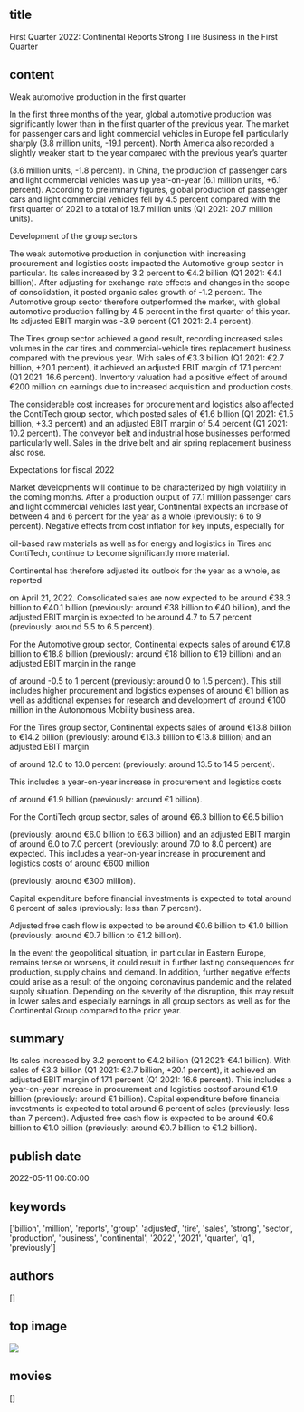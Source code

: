 ## title
First Quarter 2022: Continental Reports Strong Tire Business in the First Quarter
## content
Weak automotive production in the first quarter

In the first three months of the year, global automotive production was significantly lower than in the first quarter of the previous year. The market for passenger cars and light commercial vehicles in Europe fell particularly sharply (3.8 million units, -19.1 percent). North America also recorded a slightly weaker start to the year compared with the previous year’s quarter

(3.6 million units, -1.8 percent). In China, the production of passenger cars and light commercial vehicles was up year-on-year (6.1 million units, +6.1 percent). According to preliminary figures, global production of passenger cars and light commercial vehicles fell by 4.5 percent compared with the first quarter of 2021 to a total of 19.7 million units (Q1 2021: 20.7 million units).

Development of the group sectors

The weak automotive production in conjunction with increasing procurement and logistics costs impacted the Automotive group sector in particular. Its sales increased by 3.2 percent to €4.2 billion (Q1 2021: €4.1 billion). After adjusting for exchange-rate effects and changes in the scope of consolidation, it posted organic sales growth of -1.2 percent. The Automotive group sector therefore outperformed the market, with global automotive production falling by 4.5 percent in the first quarter of this year. Its adjusted EBIT margin was -3.9 percent (Q1 2021: 2.4 percent).

The Tires group sector achieved a good result, recording increased sales volumes in the car tires and commercial-vehicle tires replacement business compared with the previous year. With sales of €3.3 billion (Q1 2021: €2.7 billion, +20.1 percent), it achieved an adjusted EBIT margin of 17.1 percent (Q1 2021: 16.6 percent). Inventory valuation had a positive effect of around €200 million on earnings due to increased acquisition and production costs.

The considerable cost increases for procurement and logistics also affected the ContiTech group sector, which posted sales of €1.6 billion (Q1 2021: €1.5 billion, +3.3 percent) and an adjusted EBIT margin of 5.4 percent (Q1 2021: 10.2 percent). The conveyor belt and industrial hose businesses performed particularly well. Sales in the drive belt and air spring replacement business also rose.

Expectations for fiscal 2022

Market developments will continue to be characterized by high volatility in the coming months. After a production output of 77.1 million passenger cars and light commercial vehicles last year, Continental expects an increase of between 4 and 6 percent for the year as a whole (previously: 6 to 9 percent). Negative effects from cost inflation for key inputs, especially for

oil-based raw materials as well as for energy and logistics in Tires and ContiTech, continue to become significantly more material.

Continental has therefore adjusted its outlook for the year as a whole, as reported

on April 21, 2022. Consolidated sales are now expected to be around €38.3 billion to €40.1 billion (previously: around €38 billion to €40 billion), and the adjusted EBIT margin is expected to be around 4.7 to 5.7 percent (previously: around 5.5 to 6.5 percent).

For the Automotive group sector, Continental expects sales of around €17.8 billion to €18.8 billion (previously: around €18 billion to €19 billion) and an adjusted EBIT margin in the range

of around -0.5 to 1 percent (previously: around 0 to 1.5 percent). This still includes higher procurement and logistics expenses of around €1 billion as well as additional expenses for research and development of around €100 million in the Autonomous Mobility business area.

For the Tires group sector, Continental expects sales of around €13.8 billion to €14.2 billion (previously: around €13.3 billion to €13.8 billion) and an adjusted EBIT margin

of around 12.0 to 13.0 percent (previously: around 13.5 to 14.5 percent).

This includes a year-on-year increase in procurement and logistics costs

of around €1.9 billion (previously: around €1 billion).

For the ContiTech group sector, sales of around €6.3 billion to €6.5 billion

(previously: around €6.0 billion to €6.3 billion) and an adjusted EBIT margin of around 6.0 to 7.0 percent (previously: around 7.0 to 8.0 percent) are expected. This includes a year-on-year increase in procurement and logistics costs of around €600 million

(previously: around €300 million).

Capital expenditure before financial investments is expected to total around 6 percent of sales (previously: less than 7 percent).

Adjusted free cash flow is expected to be around €0.6 billion to €1.0 billion (previously: around €0.7 billion to €1.2 billion).

In the event the geopolitical situation, in particular in Eastern Europe, remains tense or worsens, it could result in further lasting consequences for production, supply chains and demand. In addition, further negative effects could arise as a result of the ongoing coronavirus pandemic and the related supply situation. Depending on the severity of the disruption, this may result in lower sales and especially earnings in all group sectors as well as for the Continental Group compared to the prior year.
## summary
Its sales increased by 3.2 percent to €4.2 billion (Q1 2021: €4.1 billion).
With sales of €3.3 billion (Q1 2021: €2.7 billion, +20.1 percent), it achieved an adjusted EBIT margin of 17.1 percent (Q1 2021: 16.6 percent).
This includes a year-on-year increase in procurement and logistics costsof around €1.9 billion (previously: around €1 billion).
Capital expenditure before financial investments is expected to total around 6 percent of sales (previously: less than 7 percent).
Adjusted free cash flow is expected to be around €0.6 billion to €1.0 billion (previously: around €0.7 billion to €1.2 billion).
## publish date
2022-05-11 00:00:00
## keywords
['billion', 'million', 'reports', 'group', 'adjusted', 'tire', 'sales', 'strong', 'sector', 'production', 'business', 'continental', '2022', '2021', 'quarter', 'q1', 'previously']
## authors
[]
## top image
![](https://cdn.continental.com/typo3conf/ext/con_site/Resources/Public/Icons/Favicons/favicon-32.png)
## movies
[]

